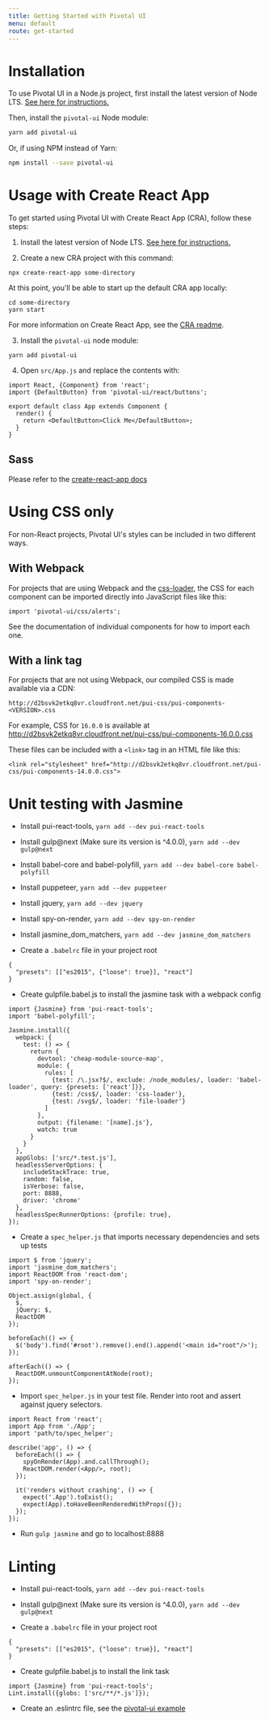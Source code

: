```yaml
---
title: Getting Started with Pivotal UI
menu: default
route: get-started
---
```


# Installation

To use Pivotal UI in a Node.js project, first install the latest version of Node LTS. [See here for instructions.](https://docs.npmjs.com/getting-started/installing-node)

Then, install the `pivotal-ui` Node module:

```bash
yarn add pivotal-ui
```

Or, if using NPM instead of Yarn:

```bash
npm install --save pivotal-ui
```

# Usage with Create React App

To get started using Pivotal UI with Create React App (CRA), follow these steps:

1. Install the latest version of Node LTS. [See here for instructions.](https://docs.npmjs.com/getting-started/installing-node)

2. Create a new CRA project with this command:
```
npx create-react-app some-directory
```

At this point, you'll be able to start up the default CRA app locally:
```
cd some-directory
yarn start
```

For more information on Create React App, see the [CRA readme](https://github.com/facebook/create-react-app).

3. Install the `pivotal-ui` node module:

```
yarn add pivotal-ui
```

4. Open `src/App.js` and replace the contents with:

```
import React, {Component} from 'react';
import {DefaultButton} from 'pivotal-ui/react/buttons';

export default class App extends Component {
  render() {
    return <DefaultButton>Click Me</DefaultButton>;
  }
}
```

## Sass

Please refer to the [create-react-app docs](https://github.com/facebook/create-react-app/blob/master/packages/react-scripts/template/README.md#adding-a-css-preprocessor-sass-less-etc)

# Using CSS only

For non-React projects, Pivotal UI's styles can be included in two different ways.

## With Webpack

For projects that are using Webpack and the [css-loader](https://github.com/webpack-contrib/css-loader), the CSS for each component can be imported directly into JavaScript files like this:

```
import 'pivotal-ui/css/alerts';
```

See the documentation of individual components for how to import each one.

## With a link tag

For projects that are not using Webpack, our compiled CSS is made available via a CDN:

`http://d2bsvk2etkq8vr.cloudfront.net/pui-css/pui-components-<VERSION>.css`

For example, CSS for `16.0.0` is available at http://d2bsvk2etkq8vr.cloudfront.net/pui-css/pui-components-16.0.0.css

These files can be included with a `<link>` tag in an HTML file like this:

```
<link rel="stylesheet" href="http://d2bsvk2etkq8vr.cloudfront.net/pui-css/pui-components-14.0.0.css">
```

# Unit testing with Jasmine

- Install pui-react-tools, `yarn add --dev pui-react-tools`

- Install gulp@next (Make sure its version is ^4.0.0), `yarn add --dev gulp@next`

- Install babel-core and babel-polyfill, `yarn add --dev babel-core babel-polyfill`

- Install puppeteer, `yarn add --dev puppeteer`

- Install jquery, `yarn add --dev jquery`

- Install spy-on-render, `yarn add --dev spy-on-render`

- Install jasmine_dom_matchers, `yarn add --dev jasmine_dom_matchers`

- Create a `.babelrc` file in your project root
```
{
  "presets": [["es2015", {"loose": true}], "react"]
}
```

- Create gulpfile.babel.js to install the jasmine task with a webpack config

```
import {Jasmine} from 'pui-react-tools';
import 'babel-polyfill';

Jasmine.install({
  webpack: {
    test: () => {
      return {
        devtool: 'cheap-module-source-map',
        module: {
          rules: [
            {test: /\.jsx?$/, exclude: /node_modules/, loader: 'babel-loader', query: {presets: ['react']}},
            {test: /css$/, loader: 'css-loader'},
            {test: /svg$/, loader: 'file-loader'}
          ]
        },
        output: {filename: '[name].js'},
        watch: true
      }
    }
  },
  appGlobs: ['src/*.test.js'],
  headlessServerOptions: {
    includeStackTrace: true,
    random: false,
    isVerbose: false,
    port: 8888,
    driver: 'chrome'
  },
  headlessSpecRunnerOptions: {profile: true},
});
```

- Create a `spec_helper.js` that imports necessary dependencies and sets up tests
```
import $ from 'jquery';
import 'jasmine_dom_matchers';
import ReactDOM from 'react-dom';
import 'spy-on-render';

Object.assign(global, {
  $,
  jQuery: $,
  ReactDOM
});

beforeEach(() => {
  $('body').find('#root').remove().end().append('<main id="root"/>');
});

afterEach(() => {
  ReactDOM.unmountComponentAtNode(root);
});
```

- Import `spec_helper.js` in your test file. Render into root and assert against jquery selectors.

```
import React from 'react';
import App from './App';
import 'path/to/spec_helper';

describe('app', () => {
  beforeEach(() => {
    spyOnRender(App).and.callThrough();
    ReactDOM.render(<App/>, root);
  });

  it('renders without crashing', () => {
    expect('.App').toExist();
    expect(App).toHaveBeenRenderedWithProps({});
  });
});
```

- Run `gulp jasmine` and go to localhost:8888

# Linting

- Install pui-react-tools, `yarn add --dev pui-react-tools`

- Install gulp@next (Make sure its version is ^4.0.0), `yarn add --dev gulp@next`

- Create a `.babelrc` file in your project root
```
{
  "presets": [["es2015", {"loose": true}], "react"]
}
```

- Create gulpfile.babel.js to install the link task

```
import {Jasmine} from 'pui-react-tools';
Lint.install({globs: ['src/**/*.js']});
```

- Create an .eslintrc file, see the [pivotal-ui example](https://github.com/pivotal-cf/pivotal-ui/blob/master/.eslintrc)
